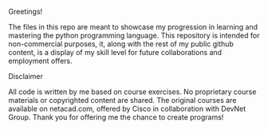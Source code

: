 Greetings!

The files in this repo are meant to showcase my progression in learning and mastering the python programming language.
This repository is intended for non-commercial purposes, it, along with the rest of my public github content, is a display of my skill level for future collaborations and employment offers.

Disclaimer

All code is written by me based on course exercises. No proprietary course materials or copyrighted content are shared. 
The original courses are available on netacad.com, offered by Cisco in collaboration with DevNet Group.
Thank you for offering me the chance to create programs!
